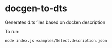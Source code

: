 # docgen-to-dts

Generates d.ts files based on docken description

To run:

```
node index.js examples/Select.description.json
```
